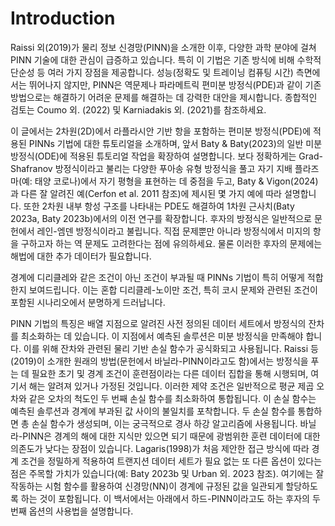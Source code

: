# Introduction

Raissi 외(2019)가 물리 정보 신경망(PINN)을 소개한 이후, 다양한 과학 분야에 걸쳐 PINN 기술에 대한 관심이 급증하고 있습니다. 특히 이 기법은 기존 방식에 비해 수학적 단순성 등 여러 가지 장점을 제공합니다. 성능(정확도 및 트레이닝 컴퓨팅 시간) 측면에서는 뛰어나지 않지만, PINN은 역문제나 파라메트릭 편미분 방정식(PDE)과 같이 기존 방법으로는 해결하기 어려운 문제를 해결하는 데 강력한 대안을 제시합니다. 종합적인 검토는 Coumo 외. (2022) 및 Karniadakis 외. (2021)를 참조하세요.

이 글에서는 2차원(2D)에서 라플라시안 기반 항을 포함하는 편미분 방정식(PDE)에 적용된 PINNs 기법에 대한 튜토리얼을 소개하며, 앞서 Baty & Baty(2023)의 일반 미분 방정식(ODE)에 적용된 튜토리얼 작업을 확장하여 설명합니다. 보다 정확하게는 Grad-Shafranov 방정식이라고 불리는 다양한 푸아송 유형 방정식을 풀고 자기 지배 플라즈마(예: 태양 코로나)에서 자기 평형을 표현하는 데 중점을 두고, Baty & Vigon(2024)과 다른 잘 알려진 예(Cerfon et al. 2011 참조)에 제시된 몇 가지 예에 따라 설명합니다. 또한 2차원 내부 항성 구조를 나타내는 PDE도 해결하여 1차원 근사치(Baty 2023a, Baty 2023b)에서의 이전 연구를 확장합니다. 후자의 방정식은 일반적으로 문헌에서 레인-엠덴 방정식이라고 불립니다. 직접 문제뿐만 아니라 방정식에서 미지의 항을 구하고자 하는 역 문제도 고려한다는 점에 유의하세요. 물론 이러한 후자의 문제에는 해법에 대한 추가 데이터가 필요합니다.

경계에 디리클레와 같은 조건이 아닌 조건이 부과될 때 PINNs 기법이 특히 어떻게 적합한지 보여드립니다. 이는 혼합 디리클레-노이만 조건, 특히 코시 문제와 관련된 조건이 포함된 시나리오에서 분명하게 드러납니다.

PINN 기법의 특징은 배열 지점으로 알려진 사전 정의된 데이터 세트에서 방정식의 잔차를 최소화하는 데 있습니다. 이 지점에서 예측된 솔루션은 미분 방정식을 만족해야 합니다. 이를 위해 잔차와 관련된 물리 기반 손실 함수가 공식화되고 사용됩니다. Raissi 등(2019)이 소개한 원래의 방법(문헌에서 바닐라-PINN이라고도 함)에서는 방정식을 푸는 데 필요한 초기 및 경계 조건이 훈련점이라는 다른 데이터 집합을 통해 시행되며, 여기서 해는 알려져 있거나 가정된 것입니다. 이러한 제약 조건은 일반적으로 평균 제곱 오차와 같은 오차의 척도인 두 번째 손실 함수를 최소화하여 통합됩니다. 이 손실 함수는 예측된 솔루션과 경계에 부과된 값 사이의 불일치를 포착합니다. 두 손실 함수를 통합하면 총 손실 함수가 생성되며, 이는 궁극적으로 경사 하강 알고리즘에 사용됩니다. 바닐라-PINN은 경계의 해에 대한 지식만 있으면 되기 때문에 광범위한 훈련 데이터에 대한 의존도가 낮다는 장점이 있습니다. Lagaris(1998)가 처음 제안한 접근 방식에 따라 경계 조건을 정밀하게 적용하여 트랜지션 데이터 세트가 필요 없는 또 다른 옵션이 있다는 점은 주목할 가치가 있습니다(예: Baty 2023b 및 Urban 외. 2023 참조). 여기에는 잘 작동하는 시험 함수를 활용하여 신경망(NN)이 경계에 규정된 값을 일관되게 할당하도록 하는 것이 포함됩니다. 이 백서에서는 아래에서 하드-PINN이라고도 하는 후자의 두 번째 옵션의 사용법을 설명합니다.
